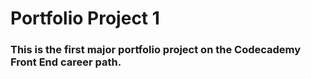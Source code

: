 # Portfolio Project 1

### This is the first major portfolio project on the Codecademy Front End career path.